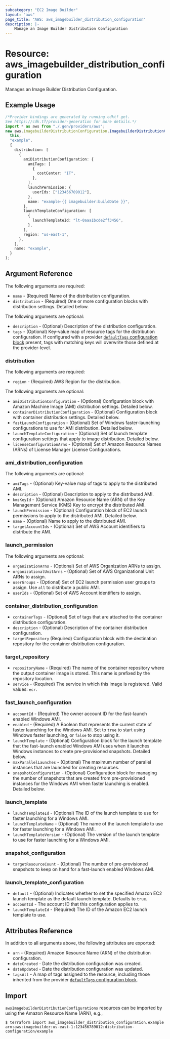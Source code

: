 ```yaml
---
subcategory: "EC2 Image Builder"
layout: "aws"
page_title: "AWS: aws_imagebuilder_distribution_configuration"
description: |-
    Manage an Image Builder Distribution Configuration
---
```


# Resource: aws\_imagebuilder\_distribution\_configuration

Manages an Image Builder Distribution Configuration.

## Example Usage

```typescript
/*Provider bindings are generated by running cdktf get.
See https://cdk.tf/provider-generation for more details.*/
import * as aws from "./.gen/providers/aws";
new aws.imagebuilderDistributionConfiguration.ImagebuilderDistributionConfiguration(
  this,
  "example",
  {
    distribution: [
      {
        amiDistributionConfiguration: {
          amiTags: [
            {
              costCenter: "IT",
            },
          ],
          launchPermission: {
            userIds: ["123456789012"],
          },
          name: "example-{{ imagebuilder:buildDate }}",
        },
        launchTemplateConfiguration: [
          {
            launchTemplateId: "lt-0aaa1bcde2ff3456",
          },
        ],
        region: "us-east-1",
      },
    ],
    name: "example",
  }
);

```

## Argument Reference

The following arguments are required:

* `name` - (Required) Name of the distribution configuration.
* `distribution` - (Required) One or more configuration blocks with distribution settings. Detailed below.

The following arguments are optional:

* `description` - (Optional) Description of the distribution configuration.
* `tags` - (Optional) Key-value map of resource tags for the distribution configuration. If configured with a provider [`defaultTags` configuration block](https://registry.terraform.io/providers/hashicorp/aws/latest/docs#default_tags-configuration-block) present, tags with matching keys will overwrite those defined at the provider-level.

### distribution

The following arguments are required:

* `region` - (Required) AWS Region for the distribution.

The following arguments are optional:

* `amiDistributionConfiguration` - (Optional) Configuration block with Amazon Machine Image (AMI) distribution settings. Detailed below.
* `containerDistributionConfiguration` - (Optional) Configuration block with container distribution settings. Detailed below.
* `fastLaunchConfiguration` - (Optional) Set of Windows faster-launching configurations to use for AMI distribution. Detailed below.
* `launchTemplateConfiguration` - (Optional) Set of launch template configuration settings that apply to image distribution. Detailed below.
* `licenseConfigurationArns` - (Optional) Set of Amazon Resource Names (ARNs) of License Manager License Configurations.

### ami\_distribution\_configuration

The following arguments are optional:

* `amiTags` - (Optional) Key-value map of tags to apply to the distributed AMI.
* `description` - (Optional) Description to apply to the distributed AMI.
* `kmsKeyId` - (Optional) Amazon Resource Name (ARN) of the Key Management Service (KMS) Key to encrypt the distributed AMI.
* `launchPermission` - (Optional) Configuration block of EC2 launch permissions to apply to the distributed AMI. Detailed below.
* `name` - (Optional) Name to apply to the distributed AMI.
* `targetAccountIds` - (Optional) Set of AWS Account identifiers to distribute the AMI.

### launch\_permission

The following arguments are optional:

* `organizationArns` - (Optional) Set of AWS Organization ARNs to assign.
* `organizationalUnitArns` - (Optional) Set of AWS Organizational Unit ARNs to assign.
* `userGroups` - (Optional) Set of EC2 launch permission user groups to assign. Use `all` to distribute a public AMI.
* `userIds` - (Optional) Set of AWS Account identifiers to assign.

### container\_distribution\_configuration

* `containerTags` - (Optional) Set of tags that are attached to the container distribution configuration.
* `description` - (Optional) Description of the container distribution configuration.
* `targetRepository` (Required) Configuration block with the destination repository for the container distribution configuration.

### target\_repository

* `repositoryName` - (Required) The name of the container repository where the output container image is stored. This name is prefixed by the repository location.
* `service` - (Required) The service in which this image is registered. Valid values: `ecr`.

### fast\_launch\_configuration

* `accountId` - (Required) The owner account ID for the fast-launch enabled Windows AMI.
* `enabled` - (Required) A Boolean that represents the current state of faster launching for the Windows AMI. Set to `true` to start using Windows faster launching, or `false` to stop using it.
* `launchTemplate` - (Optional) Configuration block for the launch template that the fast-launch enabled Windows AMI uses when it launches Windows instances to create pre-provisioned snapshots. Detailed below.
* `maxParallelLaunches` - (Optional) The maximum number of parallel instances that are launched for creating resources.
* `snapshotConfiguration` - (Optional) Configuration block for managing the number of snapshots that are created from pre-provisioned instances for the Windows AMI when faster launching is enabled. Detailed below.

### launch\_template

* `launchTemplateId` - (Optional) The ID of the launch template to use for faster launching for a Windows AMI.
* `launchTemplateName` - (Optional) The name of the launch template to use for faster launching for a Windows AMI.
* `launchTemplateVersion` - (Optional) The version of the launch template to use for faster launching for a Windows AMI.

### snapshot\_configuration

* `targetResourceCount` - (Optional) The number of pre-provisioned snapshots to keep on hand for a fast-launch enabled Windows AMI.

### launch\_template\_configuration

* `default` - (Optional) Indicates whether to set the specified Amazon EC2 launch template as the default launch template. Defaults to `true`.
* `accountId` - The account ID that this configuration applies to.
* `launchTemplateId` - (Required) The ID of the Amazon EC2 launch template to use.

## Attributes Reference

In addition to all arguments above, the following attributes are exported:

* `arn` - (Required) Amazon Resource Name (ARN) of the distribution configuration.
* `dateCreated` - Date the distribution configuration was created.
* `dateUpdated` - Date the distribution configuration was updated.
* `tagsAll` - A map of tags assigned to the resource, including those inherited from the provider [`defaultTags` configuration block](https://registry.terraform.io/providers/hashicorp/aws/latest/docs#default_tags-configuration-block).

## Import

`awsImagebuilderDistributionConfigurations` resources can be imported by using the Amazon Resource Name (ARN), e.g.,

```console
$ terraform import aws_imagebuilder_distribution_configuration.example arn:aws:imagebuilder:us-east-1:123456789012:distribution-configuration/example
```
